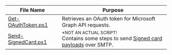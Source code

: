 |File Name																							|Purpose													|
|---																								|---														|
|[Get-OAuthToken.ps1](https://github.com/Luspin/PowerShell/blob/main/Scripts/Get-OAuthToken.ps1)	|Retrieves an OAuth token for Microsoft Graph API requests.	|
|[Send-SignedCard.ps1](https://github.com/Luspin/PowerShell/blob/main/Scripts/Send-SignedCard.ps1)|<sup>*NOT AN ACTUAL SCRIPT!</sup><br>Contains some steps to send [Signed card payloads](https://docs.microsoft.com/en-us/outlook/actionable-messages/security-requirements#signed-card-payloads) over SMTP.	|
  
